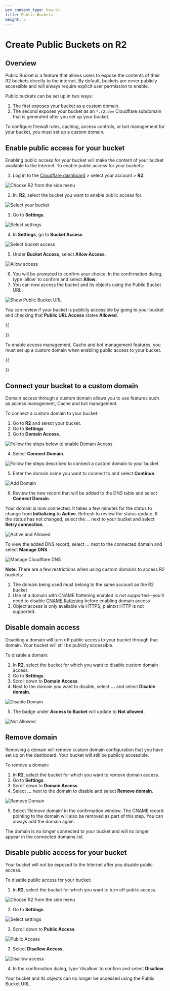 ```yaml
---
pcx_content_type: how-to
title: Public Buckets
weight: 3
---
```


# Create Public Buckets on R2

## Overview

Public Bucket is a feature that allows users to expose the contents of their R2 buckets directly to the internet. By default, buckets are never publicly accessible and will always require explicit user permission to enable.

Public buckets can be set up in two ways:

1. The first exposes your bucket as a custom domain. 
2. The second exposes your bucket as an `*.r2.dev` Cloudflare subdomain that is generated after you set up your bucket. 

To configure firewall rules, caching, access controls, or bot management for your bucket, you must set up a custom domain.

## Enable public access for your bucket

Enabling public access for your bucket will make the content of your bucket available to the Internet. To enable public access for your buckets:

1. Log in to the [Cloudflare dashboard](https://dash.cloudflare.com) > select your account > **R2**.

![Choose R2 from the side menu](/r2/static/public-buckets-r2.png)

2. In. **R2**, select the bucket you want to enable public access for.

![Select your bucket](/r2/static/public-buckets-bucket.png)

3. Go to **Settings**.

![Select settings](/r2/static/public-buckets-settings.png)

4. In **Settings**, go to **Bucket Access**.

![Select bucket access](/r2/static/public-buckets-not-allowed.png)

5. Under **Bucket Access**, select **Allow Access**.

![Allow access](/r2/static/public-buckets-allow-access.png)

6. You will be prompted to confirm your choice. In the confirmation dialog, type ‘allow’ to confirm and select **Allow**.
7. You can now access the bucket and its objects using the Public Bucket URL.

![Show Public Bucket URL](/r2/static/public-buckets-allowed.png)

You can review if your bucket is publicly accessible by going to your bucket and checking that **Public URL Access** states **Allowed**.

{{<Aside type="note">}}

To enable access management, Cache and bot management features, you must set up a custom domain when enabling public access to your bucket.

{{</Aside>}}

## Connect your bucket to a custom domain

Domain access through a custom domain allows you to use features such as access management, Cache and bot management.

To connect a custom domain to your bucket:

1. Go to **R2** and select your bucket.
2. Go to **Settings**.
3. Go to **Domain Access**.

![Follow the steps below to enable Domain Access](/r2/static/public-buckets-domain-access.png)

4. Select **Connect Domain**.

![Follow the steps described to connect a custom domain to your bucket](/r2/static/public-buckets-connect-domain.png)

5. Enter the domain name you want to connect to and select **Continue**.

![Add Domain](/r2/static/public-buckets-add-domain.png)

6. Review the new record that will be added to the DNS table and select **Connect Domain**.

Your domain is now connected. It takes a few minutes for the status to change from **Initializing** to **Active**. Refresh to review the status update. If the status has not changed, select the *...* next to your bucket and select **Retry connection**.

![Active and Allowed](/r2/static/public-buckets-active-allowed.png)

To view the added DNS record, select *...* next to the connected domain and select **Manage DNS**.

![Manage Cloudflare DNS](/r2/static/public-buckets-manage-cloudflare-dns.png)

**Note**: There are a few restrictions when using custom domains to access R2 buckets:

1. The domain being used must belong to the same account as the R2 bucket
2. Use of a domain with CNAME flattening enabled is not supported--you'll need to disable [CNAME flattening](/dns/additional-options/cname-flattening/) before enabling domain access
3. Object access is only available via HTTPS; plaintxt HTTP is not supported.

## Disable domain access

Disabling a domain will turn off public access to your bucket through that domain. Your bucket will still be publicly accessible.

To disable a domain:

1. In **R2**, select the bucket for which you want to disable custom domain access.
2. Go to **Settings**.
3. Scroll down to **Domain Access**.
4. Next to the domain you want to disable, select **...** and select **Disable domain**.

![Disable Domain](/r2/static/public-buckets-disable-domain.png)

5. The badge under **Access to Bucket** will update to **Not allowed**.

![Not Allowed](/r2/static/public-buckets-not-allowed-2.png)

## Remove domain

Removing a domain will remove custom domain configuration that you have set up on the dashboard. Your bucket will still be publicly accessible.

To remove a domain:

1. In **R2**, select the bucket for which you want to remove domain access.
2. Go to **Settings**.
3. Scroll down to **Domain Access**.
4. Select **...** next to the domain to disable and select **Remove domain**.

![Remove Domain](/r2/static/public-buckets-remove-domain.png)

5. Select ‘Remove domain’ in the confirmation window. The CNAME record pointing to the domain will also be removed as part of this step. You can always add the domain again.

The domain is no longer connected to your bucket and will no longer appear in the connected domains list.

## Disable public access for your bucket

Your bucket will not be exposed to the Internet after you disable public access.

To disable public access for your bucket:

1. In **R2**, select the bucket for which you want to turn off public access.

![Choose R2 from the side menu](/r2/static/public-buckets-r2.png)

2. Go to **Settings**.

![Select settings](/r2/static/public-buckets-settings.png)

3. Scroll down to **Public Access**.

![Public Access](/r2/static/public-buckets-allowed.png)

3. Select **Disallow Access**.

![Disallow access](/r2/static/public-buckets-disallow-access.png)

4. In the confirmation dialog, type ‘disallow’ to confirm and select **Disallow**.

Your bucket and its objects can no longer be accessed using the Public Bucket URL. 

